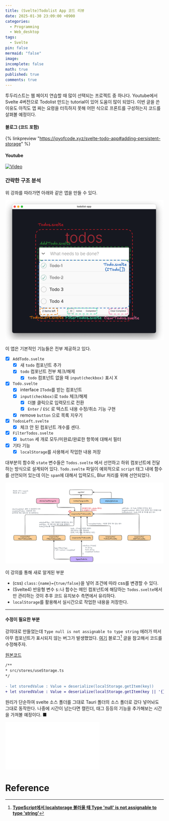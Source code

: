 ```yaml
---
title: (Svelte)Todolist App 코드 리뷰
date: 2025-01-30 23:09:00 +0900
categories:
  - Programming
  - Web_desktop
tags:
  - Svelte
pin: false
mermaid: "false"
image: 
incomplete: false
math: true
published: true
comments: true
---
```

투두리스트는 웹 페이지 연습할 때 많이 선택되는 프로젝트 중 하나다. Youtube에서 Svelte 4버전으로 Todolist 만드는 tutorial이 있어 도움이 많이 되었다. 이번 글을 쓴 이유도 아직도 앱 짜는 요령을 터득하지 못해 어떤 식으로 프론트를 구성하는지 코드를 살펴볼 예정이다.

#### 블로그 (코드 포함)
{% linkpreview "https://joyofcode.xyz/svelte-todo-app#adding-persistent-storage" %}

#### Youtube 
[![Video]()](https://youtu.be/cQYLPhBmqG8)
### 간략한 구조 분석
위 강좌를 따라가면 아래와 같은 앱을 만들 수 있다. 

![](/assets/img/res/Pasted%20image%2020250131000300.png)

이 앱은 기본적인 기능들은 전부 제공하고 있다.
- [x] `AddTodo.svelte`
	- [x] 새 `todo` 컴포넌트 추가
	- [x] `todo` 컴포넌트 전부 체크/해제
		- [x] `todo` 컴포넌트 없을 때 `input(checkbox)` 표시 X
- [x] `Todo.svelte`
	- [x] interface `ITodo`를 받는 컴포넌트
	- [x] `input(checkbox)`로 `todo` 체크/해제
		- [x] 더블 클릭으로 입력모드로 전환 
		- [x] `Enter` / `ESC` 로 텍스트 내용 수정/취소 기능 구현
	- [x] remove `button` 으로 목록 지우기
- [x] `TodosLeft.svelte`
	- [x] 체크 안 된 컴포넌트 개수를 센다.
- [x] `FilterTodos.svelte`
	- [x] `button` 세 개로 모두/미완료/완료한 항목에 대해서 필터
- [x] 기타 기능
	- [x] `localStorage`를 사용해서 작업한 내용 저장

대부분의 함수와 `state` 변수들은 `Todos.svelte` 에서 선언하고 하위 컴포넌트에 전달하는 방식으로 설계되어 있다. `Todo.svelte` 파일이 예외적으로 `script` 태그 내에 함수를 선언되어 있는데 이는 `span`에 대해서 입력모드, Blur 처리를 위해 선언되었다.

![](/assets/img/res/Pasted%20image%2020250131024104.png)

이 강의를 통해 새로 알게된 부분
- (css) `class:{name}={true/false}`을 넣어 조건에 따라 css를 변경할  수 있다.
- (Svelte4) 반응형 변수 `$:`나 함수는 메인 컴포넌트에 해당하는 `Todos.svelte`에서만 관리하는 것이 추후 코드 유지보수 측면에서 유리하다.
- `localStorage`를 활용해서 실시간으로 작업한 내용을 저장한다.

---
#### 수정이 필요한 부분
강의대로 만들었는데 `Type null is not assignable to type string` 에러가 떠서 아무 컴포넌트가 표시되지 않는 버그가 발생했었다. [여기](https://velog.io/@developerjhp/TypeScript에서-localstorage-불러올때-Type-null-is-not-assignable-to-type-string) 블로그[^1] 글을 참고해서 코드를 수정해주자.

[원본코드](https://joyofcode.xyz/svelte-todo-app#adding-persistent-storage)
```diff
/**
* src/stores/useStorage.ts
*/

- let storedValue : Value = deserialize(localStorage.getItem(key))
+ let storedValue : Value = deserialize(localStorage.getItem(key || '{}'))
```

원리가 단순하여 svelte 소스 폴더를 그대로 Tauri 폴더의 소스 폴더로 갔다 넣어놔도 그대로 동작한다. 나중에 시간이 남는다면 캘린더, 태그 등등의 기능을 추가해보는 시간을 가져볼 예정이다. <span id="Fine">■</span>

![2025-01-31-Making Code Editor](2025-01-31-Making%20Code%20Editor.md)
# Reference
[^1]: **[TypeScript에서 localstorage 불러올 때 Type 'null' is not assignable to type 'string'](https://velog.io/@developerjhp/TypeScript에서-localstorage-불러올때-Type-null-is-not-assignable-to-type-string)**
